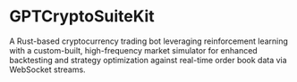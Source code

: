 # GPTCryptoSuiteKit
A Rust-based cryptocurrency trading bot leveraging reinforcement learning with a custom-built, high-frequency market simulator for enhanced backtesting and strategy optimization against real-time order book data via WebSocket streams.
